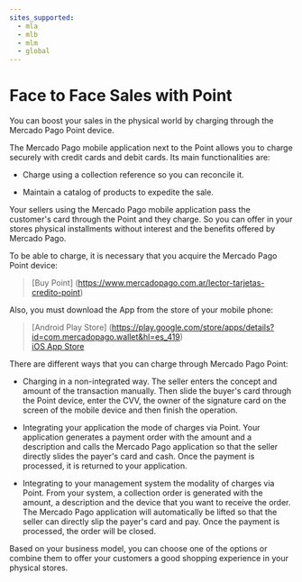 ```yaml
---
sites_supported:
  - mla
  - mlb
  - mlm
  - global
---
```


# Face to Face Sales with Point
You can boost your sales in the physical world by charging through the Mercado Pago Point device.

The Mercado Pago mobile application next to the Point allows you to charge securely with credit cards and debit cards. Its main functionalities are:

- Charge using a collection reference so you can reconcile it.

- Maintain a catalog of products to expedite the sale.

Your sellers using the Mercado Pago mobile application pass the customer's card through the Point and they charge. So you can offer in your stores physical installments without interest and the benefits offered by Mercado Pago.

To be able to charge, it is necessary that you acquire the Mercado Pago Point device:

> [Buy Point]  (https://www.mercadopago.com.ar/lector-tarjetas-credito-point)  

Also, you must download the App from the store of your mobile phone:

> [Android Play Store]  (https://play.google.com/store/apps/details?id=com.mercadopago.wallet&hl=es_419)  
> [iOS App Store](https://itunes.apple.com/ar/app/mercado-pago/id925436649?mt=8)

There are different ways that you can charge through Mercado Pago Point:

* Charging in a non-integrated way. The seller enters the concept and amount of the transaction manually. Then slide the buyer's card through the Point device, enter the CVV, the owner of the signature card on the screen of the mobile device and then finish the operation.

* Integrating your application the mode of charges via Point. Your application generates a payment order with the amount and a description and calls the Mercado Pago application so that the seller directly slides the payer's card and cash. Once the payment is processed, it is returned to your application.

* Integrating to your management system the modality of charges via Point. From your system, a collection order is generated with the amount, a description and the device that you want to receive the order. The Mercado Pago application will automatically be lifted so that the seller can directly slip the payer's card and pay. Once the payment is processed, the order will be closed.
 

Based on your business model, you can choose one of the options or combine them to offer your customers a good shopping experience in your physical stores.